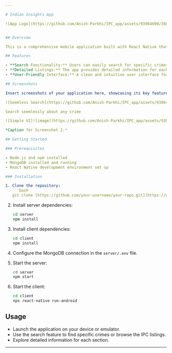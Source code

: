 ```yaml
---

# Indian Insights App

![App Logo](https://github.com/Anish-Parkhi/IPC_app/assets/93964690/308f191d-db69-47b3-a03a-47f4bb8a8a31)


## Overview

This is a comprehensive mobile application built with React Native that serves as a reference for the Indian Penal Code (IPC). The app allows users to explore and search for different penal code sections related to various crimes.

## Features

- **Search Functionality:** Users can easily search for specific crimes or sections within the IPC.
- **Detailed Listings:** The app provides detailed information for each IPC section, helping users understand the corresponding laws.
- **User-Friendly Interface:** A clean and intuitive user interface for seamless navigation.

## Screenshots

Insert screenshots of your application here, showcasing its key features. For example:

![Seemless Search](https://github.com/Anish-Parkhi/IPC_app/assets/93964690/40e7176e-cf09-4c65-82de-2632c68a19a1)

Search seemlessly about any crime

![Simple UI]![image](https://github.com/Anish-Parkhi/IPC_app/assets/93964690/eed2e0ce-25e4-4418-9dfc-fe405c673359)

*Caption for Screenshot 2.*

## Getting Started

### Prerequisites

- Node.js and npm installed
- MongoDB installed and running
- React Native development environment set up

### Installation

1. Clone the repository:
   ```bash
   git clone [https://github.com/your-username/your-repo.git](https://github.com/Anish-Parkhi/IPC_app.git)](https://github.com/Anish-Parkhi/IPC_app.git)
   ```

2. Install server dependencies:
   ```bash
   cd server
   npm install
   ```

3. Install client dependencies:
   ```bash
   cd client
   npm install
   ```

4. Configure the MongoDB connection in the `server/.env` file.

5. Start the server:
   ```bash
   cd server
   npm start
   ```

6. Start the client:
   ```bash
   cd client
   npx react-native run-android
   ```

## Usage

- Launch the application on your device or emulator.
- Use the search feature to find specific crimes or browse the IPC listings.
- Explore detailed information for each section.


---
```

